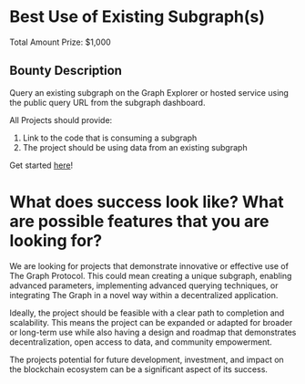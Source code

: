 # Best Use of Existing Subgraph(s)

Total Amount Prize:
$1,000


## Bounty Description
Query an existing subgraph on the Graph Explorer or hosted service using the public query URL from the subgraph dashboard.
    
All Projects should provide: 
    
1. Link to the code that is consuming a subgraph
2. The project should be using data from an existing subgraph
    
Get started [here](https://thegraph.com/docs/en/querying/querying-the-graph/)!
    

# What does success look like? What are possible features that you are looking for?

We are looking for projects that demonstrate innovative or effective use of The Graph Protocol. This could mean creating a unique subgraph, enabling advanced parameters, implementing advanced querying techniques, or integrating The Graph in a novel way within a decentralized application.

Ideally, the project should be feasible with a clear path to completion and scalability. This means the project can be expanded or adapted for broader or long-term use while also having a design and roadmap that demonstrates decentralization, open access to data, and community empowerment.

The projects potential for future development, investment, and impact on the blockchain ecosystem can be a significant aspect of its success.